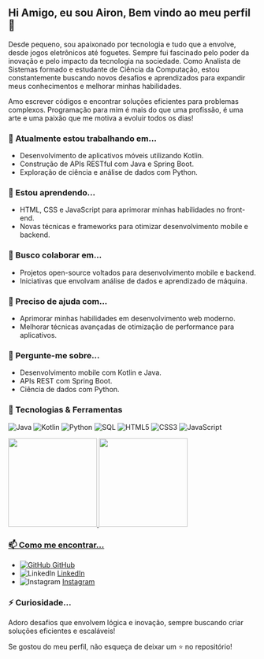 ## Hi Amigo, eu sou Airon, Bem vindo ao meu perfil 👋


Desde pequeno, sou apaixonado por tecnologia e tudo que a envolve, desde jogos eletrônicos até foguetes. Sempre fui fascinado pelo poder da inovação e pelo impacto da tecnologia na sociedade. Como Analista de Sistemas formado e estudante de Ciência da Computação, estou constantemente buscando novos desafios e aprendizados para expandir meus conhecimentos e melhorar minhas habilidades.

Amo escrever códigos e encontrar soluções eficientes para problemas complexos. Programação para mim é mais do que uma profissão, é uma arte e uma paixão que me motiva a evoluir todos os dias!

### 🔭 Atualmente estou trabalhando em...
- Desenvolvimento de aplicativos móveis utilizando Kotlin.
- Construção de APIs RESTful com Java e Spring Boot.
- Exploração de ciência e análise de dados com Python.

### 🌱 Estou aprendendo...
- HTML, CSS e JavaScript para aprimorar minhas habilidades no front-end.
- Novas técnicas e frameworks para otimizar desenvolvimento mobile e backend.

### 👯 Busco colaborar em...
- Projetos open-source voltados para desenvolvimento mobile e backend.
- Iniciativas que envolvam análise de dados e aprendizado de máquina.

### 🤔 Preciso de ajuda com...
- Aprimorar minhas habilidades em desenvolvimento web moderno.
- Melhorar técnicas avançadas de otimização de performance para aplicativos.

### 💬 Pergunte-me sobre...
- Desenvolvimento mobile com Kotlin e Java.
- APIs REST com Spring Boot.
- Ciência de dados com Python.

### 🚀 Tecnologias & Ferramentas

![Java](https://img.shields.io/badge/Java-ED8B00?style=for-the-badge&logo=openjdk&logoColor=white)
![Kotlin](https://img.shields.io/badge/Kotlin-0095D5?style=for-the-badge&logo=kotlin&logoColor=white)
![Python](https://img.shields.io/badge/Python-3776AB?style=for-the-badge&logo=python&logoColor=white)
![SQL](https://img.shields.io/badge/SQL-4479A1?style=for-the-badge&logo=postgresql&logoColor=white)
![HTML5](https://img.shields.io/badge/HTML5-E34F26?style=for-the-badge&logo=html5&logoColor=white)
![CSS3](https://img.shields.io/badge/CSS3-1572B6?style=for-the-badge&logo=css3&logoColor=white)
![JavaScript](https://img.shields.io/badge/JavaScript-F7DF1E?style=for-the-badge&logo=javascript&logoColor=black)

<div>
<a href="https://github.com/aironsg">
<img loading="lazy" height="180em" src="https://github-readme-stats.vercel.app/api/top-langs/?username=aironsg&layout=compact&langs_count=7&theme=dracula"/>
<img loading="lazy" height="180em" src="https://github-readme-stats.vercel.app/api?username=aironsg&show_icons=true&theme=dracula&include_all_commits=true&count_private=true"/>
</div>

### 📫 Como me encontrar...
- ![GitHub](https://img.shields.io/badge/GitHub-181717?style=for-the-badge&logo=github&logoColor=white) [GitHub](https://github.com/aironsg)
- ![LinkedIn](https://img.shields.io/badge/LinkedIn-0077B5?style=for-the-badge&logo=linkedin&logoColor=white) [LinkedIn](https://www.linkedin.com/in/airongomes)
- ![Instagram](https://img.shields.io/badge/Instagram-E4405F?style=for-the-badge&logo=instagram&logoColor=white) [Instagram](https://www.instagram.com/aironsg)

### ⚡ Curiosidade...
Adoro desafios que envolvem lógica e inovação, sempre buscando criar soluções eficientes e escaláveis!

Se gostou do meu perfil, não esqueça de deixar um ⭐ no repositório!


